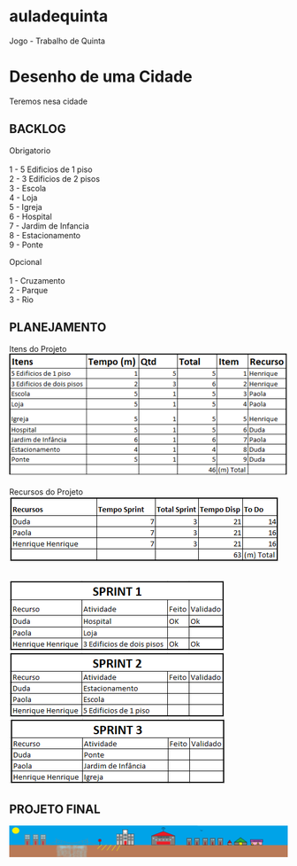 # auladequinta
Jogo - Trabalho de Quinta

# Desenho de uma Cidade

Teremos nesa cidade<br>

## BACKLOG ##

Obrigatorio<br><br>
1 - 5 Edificios de 1 piso<br>
2 - 3 Edificios de 2 pisos<br>
3 - Escola<br>
4 - Loja<br>
5 - Igreja<br>
6 - Hospital<br>
7 - Jardim de Infancia<br>
8 - Estacionamento<br>
9 - Ponte<br>

Opcional<br><br>
1 - Cruzamento<br>
2 - Parque<br>
3 - Rio<br>


## PLANEJAMENTO ##
Itens do Projeto <br>
<img src="https://github.com/gahgarrido/auladequinta/blob/master/Item1.png" alt="Smiley face" >
 <br> <br>
 Recursos do Projeto <br>
<img src="https://github.com/gahgarrido/auladequinta/blob/master/Item2.png" alt="Smiley face" >
 <br> <br>
 
<img src="https://github.com/gahgarrido/auladequinta/blob/master/spt1.png" alt="Smiley face" >
<img src="https://github.com/gahgarrido/auladequinta/blob/master/spt2.png" alt="Smiley face" >
<img src="https://github.com/gahgarrido/auladequinta/blob/master/spt3.png" alt="Smiley face" >


## PROJETO FINAL ##

<img src="https://github.com/gahgarrido/auladequinta/blob/master/FINAL.jpg" alt="Smiley face" >

